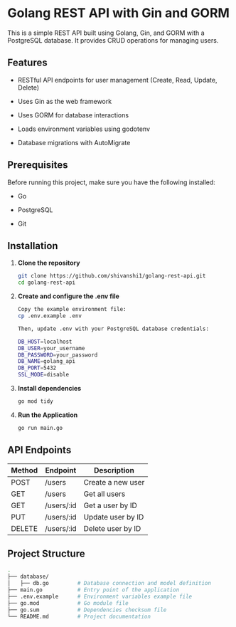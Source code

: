 # Golang REST API with Gin and GORM

This is a simple REST API built using Golang, Gin, and GORM with a PostgreSQL database. It provides CRUD operations for managing users.

## Features

- RESTful API endpoints for user management (Create, Read, Update, Delete)

- Uses Gin as the web framework

- Uses GORM for database interactions

- Loads environment variables using godotenv

- Database migrations with AutoMigrate

## Prerequisites

Before running this project, make sure you have the following installed:

- Go

- PostgreSQL

- Git

## Installation

1. **Clone the repository**
   ```bash
   git clone https://github.com/shivanshi1/golang-rest-api.git
   cd golang-rest-api
   ```

4. **Create and configure the .env file**
   ```bash
   Copy the example environment file:
   cp .env.example .env
   
   Then, update .env with your PostgreSQL database credentials:

   DB_HOST=localhost
   DB_USER=your_username
   DB_PASSWORD=your_password
   DB_NAME=golang_api
   DB_PORT=5432
   SSL_MODE=disable
   ```

3. **Install dependencies**
   ```bash
   go mod tidy
   ```

5. **Run the Application**
   ```bash
   go run main.go
   ```

## API Endpoints

| Method | Endpoint     | Description        |
| ------ | ------------ | ------------------ |
| POST   | /users       | Create a new user  |
| GET    | /users       | Get all users      |
| GET    | /users/:id   | Get a user by ID   |
| PUT    | /users/:id   | Update user by ID  |
| DELETE | /users/:id   | Delete user by ID  |

## Project Structure
```bash
.
├── database/
│   ├── db.go         # Database connection and model definition
├── main.go           # Entry point of the application
├── .env.example      # Environment variables example file
├── go.mod            # Go module file
├── go.sum            # Dependencies checksum file
└── README.md         # Project documentation

```
